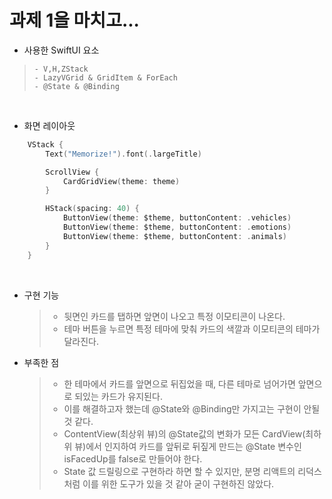 # 과제 1을 마치고...

- 사용한 SwiftUI 요소

>     - V,H,ZStack
>     - LazyVGrid & GridItem & ForEach
>     - @State & @Binding

<br/>

- 화면 레이아웃

```swift
	VStack {
		Text("Memorize!").font(.largeTitle)

		ScrollView {
			CardGridView(theme: theme)
		}

		HStack(spacing: 40) {
			ButtonView(theme: $theme, buttonContent: .vehicles)
			ButtonView(theme: $theme, buttonContent: .emotions)
			ButtonView(theme: $theme, buttonContent: .animals)
		}
	}
```
<br/>

- 구현 기능

  > - 뒷면인 카드를 탭하면 앞면이 나오고 특정 이모티콘이 나온다.
  > - 테마 버튼을 누르면 특정 테마에 맞춰 카드의 색깔과 이모티콘의 테마가 달라진다.

- 부족한 점
  > - 한 테마에서 카드를 앞면으로 뒤집었을 때, 다른 테마로 넘어가면 앞면으로 되있는 카드가 유지된다.
  > - 이를 해결하고자 했는데 @State와 @Binding만 가지고는 구현이 안될 것 같다.
  > - ContentView(최상위 뷰)의 @State값의 변화가 모든 CardView(최하위 뷰)에서 인지하여 카드를 앞뒤로 뒤짚게 만드는 @State 변수인 isFacedUp를 false로 만들어야 한다.
  > - State 값 드릴링으로 구현하라 하면 할 수 있지만, 분명 리액트의 리덕스처럼 이를 위한 도구가 있을 것 같아 굳이 구현하진 않았다.
